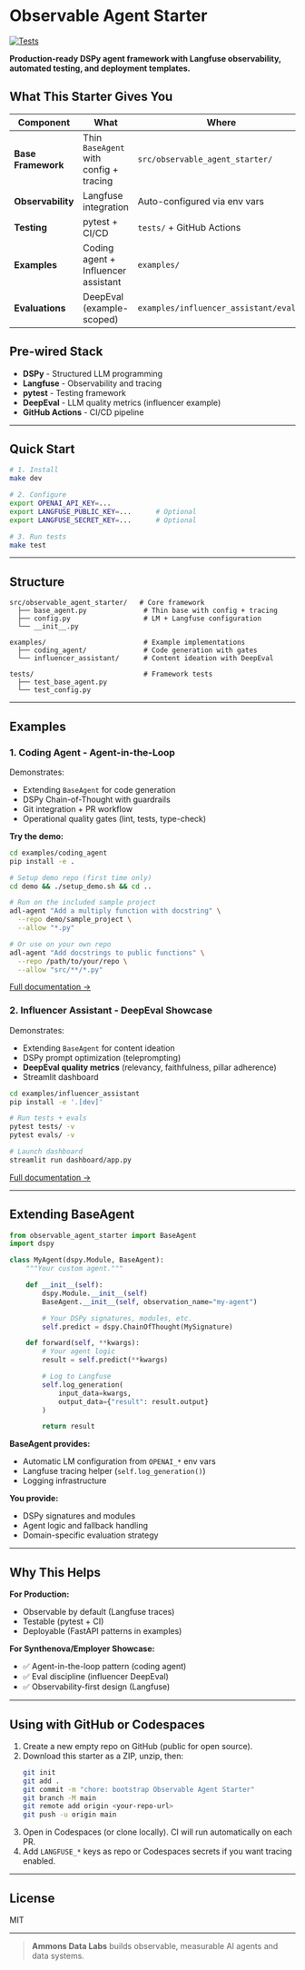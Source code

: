 # Observable Agent Starter

[![Tests](https://github.com/ammons-datalabs/observable-agent-starter/actions/workflows/ci.yml/badge.svg?branch=main)](https://github.com/ammons-datalabs/observable-agent-starter/actions/workflows/ci.yml)

**Production-ready DSPy agent framework with Langfuse observability, automated testing, and deployment templates.**

## What This Starter Gives You

| Component | What | Where |
|-----------|------|-------|
| **Base Framework** | Thin `BaseAgent` with config + tracing | `src/observable_agent_starter/` |
| **Observability** | Langfuse integration | Auto-configured via env vars |
| **Testing** | pytest + CI/CD | `tests/` + GitHub Actions |
| **Examples** | Coding agent + Influencer assistant | `examples/` |
| **Evaluations** | DeepEval (example-scoped) | `examples/influencer_assistant/evals/` |

## Pre-wired Stack

- **DSPy** - Structured LLM programming
- **Langfuse** - Observability and tracing
- **pytest** - Testing framework
- **DeepEval** - LLM quality metrics (influencer example)
- **GitHub Actions** - CI/CD pipeline

---

## Quick Start

```bash
# 1. Install
make dev

# 2. Configure
export OPENAI_API_KEY=...
export LANGFUSE_PUBLIC_KEY=...      # Optional
export LANGFUSE_SECRET_KEY=...      # Optional

# 3. Run tests
make test
```

---

## Structure

```
src/observable_agent_starter/   # Core framework
  ├── base_agent.py              # Thin base with config + tracing
  ├── config.py                  # LM + Langfuse configuration
  └── __init__.py

examples/                        # Example implementations
  ├── coding_agent/              # Code generation with gates
  └── influencer_assistant/      # Content ideation with DeepEval

tests/                           # Framework tests
  ├── test_base_agent.py
  └── test_config.py
```

---

## Examples

### 1. Coding Agent - Agent-in-the-Loop

Demonstrates:
- Extending `BaseAgent` for code generation
- DSPy Chain-of-Thought with guardrails
- Git integration + PR workflow
- Operational quality gates (lint, tests, type-check)

**Try the demo:**
```bash
cd examples/coding_agent
pip install -e .

# Setup demo repo (first time only)
cd demo && ./setup_demo.sh && cd ..

# Run on the included sample project
adl-agent "Add a multiply function with docstring" \
  --repo demo/sample_project \
  --allow "*.py"

# Or use on your own repo
adl-agent "Add docstrings to public functions" \
  --repo /path/to/your/repo \
  --allow "src/**/*.py"
```

[Full documentation →](examples/coding_agent/README.md)

### 2. Influencer Assistant - DeepEval Showcase

Demonstrates:
- Extending `BaseAgent` for content ideation
- DSPy prompt optimization (teleprompting)
- **DeepEval quality metrics** (relevancy, faithfulness, pillar adherence)
- Streamlit dashboard

```bash
cd examples/influencer_assistant
pip install -e '.[dev]'

# Run tests + evals
pytest tests/ -v
pytest evals/ -v

# Launch dashboard
streamlit run dashboard/app.py
```

[Full documentation →](examples/influencer_assistant/README.md)

---

## Extending BaseAgent

```python
from observable_agent_starter import BaseAgent
import dspy

class MyAgent(dspy.Module, BaseAgent):
    """Your custom agent."""

    def __init__(self):
        dspy.Module.__init__(self)
        BaseAgent.__init__(self, observation_name="my-agent")

        # Your DSPy signatures, modules, etc.
        self.predict = dspy.ChainOfThought(MySignature)

    def forward(self, **kwargs):
        # Your agent logic
        result = self.predict(**kwargs)

        # Log to Langfuse
        self.log_generation(
            input_data=kwargs,
            output_data={"result": result.output}
        )

        return result
```

**BaseAgent provides:**
- Automatic LM configuration from `OPENAI_*` env vars
- Langfuse tracing helper (`self.log_generation()`)
- Logging infrastructure

**You provide:**
- DSPy signatures and modules
- Agent logic and fallback handling
- Domain-specific evaluation strategy

---

## Why This Helps

**For Production:**
- Observable by default (Langfuse traces)
- Testable (pytest + CI)
- Deployable (FastAPI patterns in examples)

**For Synthenova/Employer Showcase:**
- ✅ Agent-in-the-loop pattern (coding agent)
- ✅ Eval discipline (influencer DeepEval)
- ✅ Observability-first design (Langfuse)

---

## Using with GitHub or Codespaces

1. Create a new empty repo on GitHub (public for open source).
2. Download this starter as a ZIP, unzip, then:
   ```bash
   git init
   git add .
   git commit -m "chore: bootstrap Observable Agent Starter"
   git branch -M main
   git remote add origin <your-repo-url>
   git push -u origin main
   ```
3. Open in Codespaces (or clone locally). CI will run automatically on each PR.
4. Add `LANGFUSE_*` keys as repo or Codespaces secrets if you want tracing enabled.

---

## License

MIT

---

> **Ammons Data Labs** builds observable, measurable AI agents and data systems.
